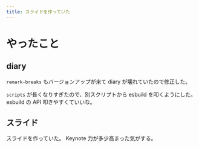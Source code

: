 ```yaml
---
title: スライドを作っていた
---
```


# やったこと

## diary

`remark-breaks` もバージョンアップが来て diary が壊れていたので修正した。

`scripts` が長くなりすぎたので、別スクリプトから esbuild を叩くようにした。
esbuild の API 叩きやすくていいな。

## スライド

スライドを作っていた。
Keynote 力が多少高まった気がする。

